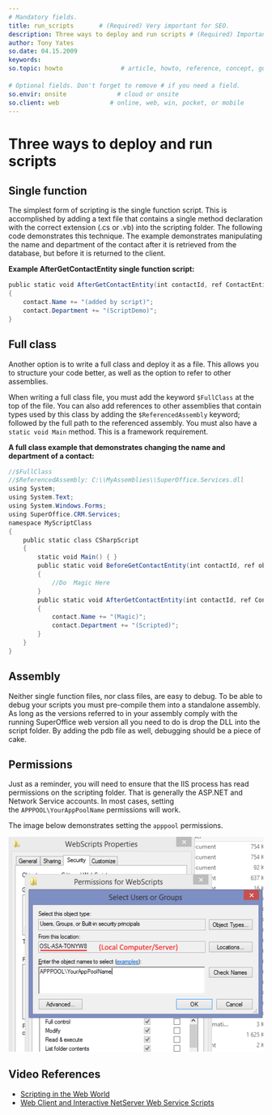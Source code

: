```yaml
---
# Mandatory fields.
title: run_scripts       # (Required) Very important for SEO.
description: Three ways to deploy and run scripts # (Required) Important for SEO.
author: Tony Yates
so.date: 04.15.2009
keywords:
so.topic: howto                # article, howto, reference, concept, guide

# Optional fields. Don't forget to remove # if you need a field.
so.envir: onsite              # cloud or onsite
so.client: web              # online, web, win, pocket, or mobile
---
```


# Three ways to deploy and run scripts

## Single function

The simplest form of scripting is the single function script. This is accomplished by adding a text file that contains a single method declaration with the correct extension (.cs or .vb) into the scripting folder. The following code demonstrates this technique. The example demonstrates manipulating the name and department of the contact after it is retrieved from the database, but before it is returned to the client.

**Example AfterGetContactEntity single function script:**

```csharp
public static void AfterGetContactEntity(int contactId, ref ContactEntity contact, ref object state)
{
    contact.Name += "(added by script)";
    contact.Department += "(ScriptDemo)";
}
```

## Full class

Another option is to write a full class and deploy it as a file. This allows you to structure your code better, as well as the option to refer to other assemblies.

When writing a full class file, you must add the keyword `$FullClass` at the top of the file. You can also add references to other assemblies that contain types used by this class by adding the `$ReferencedAssembly` keyword; followed by the full path to the referenced assembly. You must also have a `static void Main` method. This is a framework requirement.

**A full class example that demonstrates changing the name and department of a contact:**

```csharp
//$FullClass
//$ReferencedAssembly: C:\\MyAssemblies\\SuperOffice.Services.dll
using System;
using System.Text;
using System.Windows.Forms;
using SuperOffice.CRM.Services;
namespace MyScriptClass
{
    public static class CSharpScript
    {
        static void Main() { }
        public static void BeforeGetContactEntity(int contactId, ref object state)
        {
            //Do  Magic Here
        }
        public static void AfterGetContactEntity(int contactId, ref ContactEntity contact, ref object state)
        {
            contact.Name += "(Magic)";
            contact.Department += "(Scripted)";
        }
    }
}
```

## Assembly

Neither single function files, nor class files, are easy to debug. To be able to debug your scripts you must pre-compile them into a standalone assembly. As long as the versions referred to in your assembly comply with the running SuperOffice web version all you need to do is drop the DLL into the script folder. By adding the pdb file as well, debugging should be a piece of cake.

## Permissions

Just as a reminder, you will need to ensure that the IIS process has read permissions on the scripting folder. That is generally the ASP.NET and Network Service accounts. In most cases, setting the `APPPOOL\YourAppPoolName` permissions will work.

The image below demonstrates setting the `apppool` permissions.

![x][img3]

## Video References

* [Scripting in the Web World][1]
* [Web Client and Interactive NetServer Web Service Scripts][2]

<!-- Referenced links -->
[1]: https://community.superoffice.com/en/developer/videos/video-player/?videoId=138
[2]: https://community.superoffice.com/en/developer/videos/video-player/?videoId=841

<!-- Referenced images -->
[img1]: media/netserverservicescripting_750.png
[img2]: media/scriptingsetup.png
[img3]: media/permissions2.png
